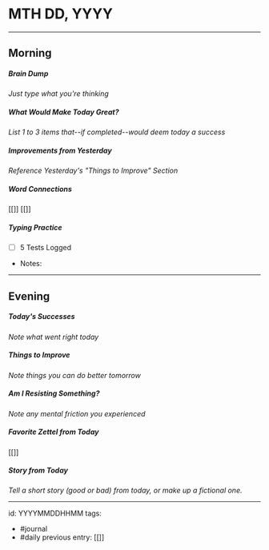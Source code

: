 # MTH DD, YYYY
---
## Morning
##### Brain Dump
*Just type what you're thinking*


##### What Would Make Today Great?
 *List 1 to 3 items that--if completed--would deem today a success*
 

##### Improvements from Yesterday
*Reference Yesterday's "Things to Improve" Section*


##### Word Connections
[[]]
[[]]

##### Typing Practice
- [ ] 5 Tests Logged

- Notes: 
---
## Evening
##### Today's Successes
*Note what went right today*

##### Things to Improve
*Note things you can do better tomorrow*

##### Am I Resisting Something?
*Note any mental friction you experienced*

##### Favorite Zettel from Today
[[]]

##### Story from Today
*Tell a short story (good or bad) from today, or make up a fictional one.*


---

id: YYYYMMDDHHMM
tags:
 - #journal
 - #daily
previous entry: [[]]
